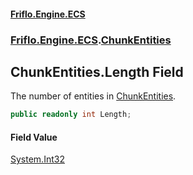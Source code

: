 #### [Friflo.Engine.ECS](index.md#'index')
### [Friflo.Engine.ECS](Friflo.Engine.ECS.md#'Friflo.Engine.ECS').[ChunkEntities](ChunkEntities.md#'Friflo.Engine.ECS.ChunkEntities')

## ChunkEntities.Length Field

The number of entities in [ChunkEntities](ChunkEntities.md#'Friflo.Engine.ECS.ChunkEntities').

```csharp
public readonly int Length;
```

#### Field Value
[System.Int32](https://docs.microsoft.com/en-us/dotnet/api/System.Int32#'System.Int32')